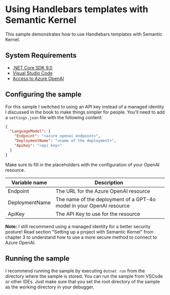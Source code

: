 ﻿# Using Handlebars templates with Semantic Kernel

This sample demonstrates how to use Handlebars templates with Semantic Kernel.

## System Requirements

- [.NET Core SDK 9.0](https://dotnet.microsoft.com/download)
- [Visual Studio Code](https://code.visualstudio.com/download)
- [Access to Azure OpenAI](https://learn.microsoft.com/en-us/azure/ai-services/openai/how-to/create-resource?pivots=web-portal)

## Configuring the sample

For this sample I switched to using an API key instead of a managed identity I discussed in the book
to make things simpler for people. You'll need to  add a `settings.json` file with the following content:

```json
{
  "LanguageModel": {
    "Endpoint": "<azure openai endpoint>",
    "DeploymentName": "<name of the deployment>",
    "ApiKey": "<api key>"
  }
}
```

Make sure to fill in the placeholders with the configuration of your OpenAI resource.

| Variable name  | Description                                                          |
|----------------|----------------------------------------------------------------------|
| Endpoint       | The URL for the Azure OpenAI resource                                |
| DeploymentName | The name of the deployment of a GPT-4o model in your OpenAI resource |
| ApiKey         | The API Key to use for the resource                                  |

**Note:** I still recommend using a managed identity for a better security posture! Read section "Setting up a project with
Semantic Kernel" from chapter 3 to understand how to use a more secure method to connect to Azure OpenAI.

 ## Running the sample

I recommend running the sample by executing `dotnet run` from the directory where the sample is stored.
You can run the sample from VSCode or other IDEs. Just make sure that you set the root directory of the sample
as the working directory in your debugger.